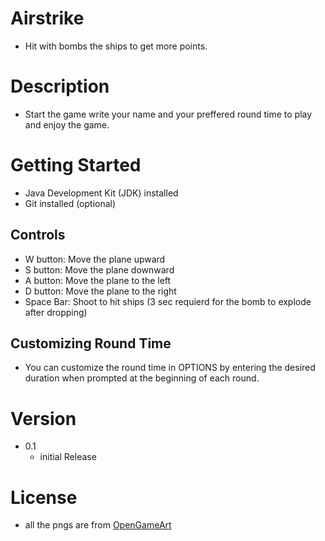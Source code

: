# Airstrike

- Hit with bombs the ships to get more points.

# Description

- Start the game write your name and your preffered round time to play and enjoy the game.

# Getting Started
- Java Development Kit (JDK) installed
- Git installed (optional)

## Controls
- W button: Move the plane upward
- S button: Move the plane downward
- A button: Move the plane to the left
- D button: Move the plane to the right
- Space Bar: Shoot to hit ships (3 sec requierd for the bomb to explode after dropping)


## Customizing Round Time
- You can customize the round time in OPTIONS by entering the desired duration when prompted at the beginning of each round.


# Version
- 0.1
    - initial Release

# License

- all the pngs are from [OpenGameArt](https://opengameart.org/)
